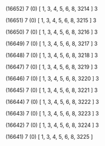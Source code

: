 (16652) 7 (0) [ 1, 3, 4, 5, 6, 8, 3214 ] 3 


(16651) 7 (0) [ 1, 3, 4, 5, 6, 8, 3215 ] 3 


(16650) 7 (0) [ 1, 3, 4, 5, 6, 8, 3216 ] 3 


(16649) 7 (0) [ 1, 3, 4, 5, 6, 8, 3217 ] 3 


(16648) 7 (0) [ 1, 3, 4, 5, 6, 8, 3218 ] 3 


(16647) 7 (0) [ 1, 3, 4, 5, 6, 8, 3219 ] 3 


(16646) 7 (0) [ 1, 3, 4, 5, 6, 8, 3220 ] 3 


(16645) 7 (0) [ 1, 3, 4, 5, 6, 8, 3221 ] 3 


(16644) 7 (0) [ 1, 3, 4, 5, 6, 8, 3222 ] 3 


(16643) 7 (0) [ 1, 3, 4, 5, 6, 8, 3223 ] 3 


(16642) 7 (0) [ 1, 3, 4, 5, 6, 8, 3224 ] 3 


(16641) 7 (0) [ 1, 3, 4, 5, 6, 8, 3225 ]  

